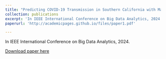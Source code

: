 ```yaml
---
title: "Predicting COVID-19 Transmission in Southern California with Machine Learning Methods"
collection: publications
excerpt: 'In IEEE International Conference on Big Data Analytics, 2024.'
paperurl: 'http://academicpages.github.io/files/paper1.pdf'

---
```

In IEEE International Conference on Big Data Analytics, 2024.

[Download paper here](http://academicpages.github.io/files/paper1.pdf)

